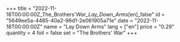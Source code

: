+++
title = "2022-11-18T00:00:00Z_The_Brothers'_War_Lay_Down_Arms_[en]_false"
id = "5649ee5a-4485-40a2-96d1-2e061905a71e"
date = "2022-11-18T00:00:00Z"
name = "Lay Down Arms"
lang = ["en"]
price = "0.29"
quantity = 4
foil = false
set = "The Brothers' War"
+++
